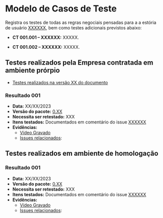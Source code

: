 # Modelo de Casos de Teste

Registra os testes de todas as regras negociais pensadas para a a estória de usuário [XXXXXX](), bem como testes adicionais previstos abaixo:

- **CT 001.001 – XXXXXX:** XXXXX.

- **CT 001.002 – XXXXXX:** XXXXX.

## Testes realizados pela Empresa contratada em ambiente prórpio

- [Testes realizados na versão XX do documento]()

### Resultado 001
- **Data:** XX/XX/2023
- **Versão do pacote:** [0.XX](https://pypi.org/project/ckanext-datapackage-creator/0.0.XX/)
- **Necessita ser retestado:** XXX
- **Itens testados:** Documentados em comentário do issue [XXXXXX]()
- **Evidências:**    
    - [Vídeo Gravado]()
    - [Issues relacionados]():

## Testes realizados em ambiente de homologação

### Resultado 001
- **Data:** XX/XX/2023
- **Versão do pacote:** [0.XX](https://pypi.org/project/ckanext-datapackage-creator/0.0.XX/)
- **Necessita ser retestado:** XXX
- **Itens testados:** Documentados em comentário do issue [XXXXXX]()
- **Evidências:**    
    - [Vídeo Gravado]()
    - [Issues relacionados]():